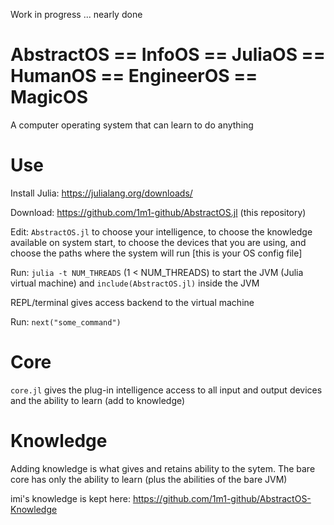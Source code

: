 Work in progress ... nearly done

# AbstractOS == InfoOS == JuliaOS == HumanOS == EngineerOS == MagicOS

A computer operating system that can learn to do anything

# Use

Install Julia: https://julialang.org/downloads/

Download: https://github.com/1m1-github/AbstractOS.jl (this repository)

Edit: `AbstractOS.jl` to choose your intelligence, to choose the knowledge available on system start, to choose the devices that you are using, and choose the paths where the system will run [this is your OS config file]

Run: `julia -t NUM_THREADS` (1 < NUM_THREADS) to start the JVM (Julia virtual machine)
and `include(AbstractOS.jl)` inside the JVM

REPL/terminal gives access backend to the virtual machine 

Run: `next("some_command")`

# Core

`core.jl` gives the plug-in intelligence access to all input and output devices and the ability to learn (add to knowledge)

# Knowledge

Adding knowledge is what gives and retains ability to the sytem. The bare core has only the ability to learn (plus the abilities of the bare JVM)

imi's knowledge is kept here:
https://github.com/1m1-github/AbstractOS-Knowledge
